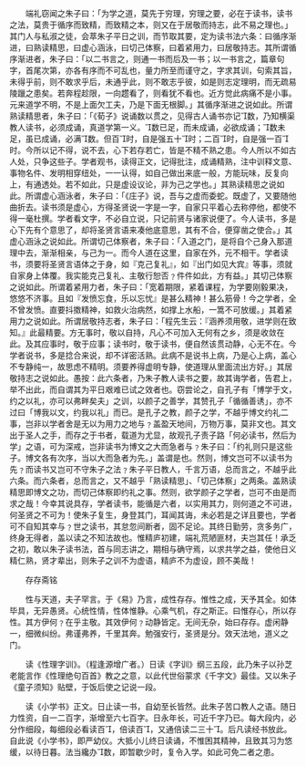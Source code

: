 <!-- { "loadSidebar": true } -->
　　端礼窃闻之朱子曰：「为学之道，莫先于穷理，穷理之要，必在于读书，读书之法，莫贵于循序而致精，而致精之本，则又在于居敬而持志，此不易之理也。」其门人与私淑之徒，会萃朱子平日之训，而节取其要，定为读书法六条：曰循序渐进，曰熟读精思，曰虚心涵泳，曰切己体察，曰着紧用力，曰居敬持志。其所谓循序渐进者，朱子曰：「以二书言之，则通一书而后及一书；以一书言之，篇章句字，首尾次第，亦各有序而不可乱也，量力所至而谨守之，字求其训，句索其旨，未得乎前，则不敢求乎后，未通乎此，则不敢志乎彼，如是则志定理明，而无疏易陵躐之患矣。若奔程趁限，一向趱看了，则看犹不看也。近方觉此病痛不是小事。元来道学不明，不是上面欠工夫，乃是下面无根脚。」其循序渐进之说如此。所谓熟读精思者，朱子曰：「《荀子》说诵数以贯之，见得古人诵书亦记数，乃知横渠教人读书，必须成诵，真道学第一义。数已足，而未成诵，必欲成诵；数未足，虽已成诵，必满数。但百时，自是强五十时；二百时，自是强一百时。今所以记不得，说不去，心下若存若亡，皆是不精不熟之患。今人所以不如古人处，只争这些子。学者观书，读得正文，记得批注，成诵精熟，注中训释文意、事物名件、发明相穿纽处，一一认得，如自己做出来底一般，方能玩味，反复向上，有通透处。若不如此，只是虚设议论，非为己之学也。」其熟读精思之说如此。所谓虚心涵泳者，朱子曰：「《庄子》说，吾与之虚而委蛇。既虚了，又要随他曲折去。读书须是虚心，方得圣贤说一字是一字，自家只平着心去称停他，都使不得一毫杜撰。学者看文字，不必自立说，只记前贤与诸家说便了。今人读书，多是心下先有个意思了，却将圣贤言语来凑他底意思，其有不合，便穿凿之使合。」其虚心涵泳之说如此。所谓切己体察者，朱子曰：「入道之门，是将自个己身入那道理中去，渐渐相亲，与己为一。而今人道在这里，自家在外，元不相干。学者读书，须要将圣贤言语体之于身，如『克己复礼』，如『出门如见大宾』等事，须就自家身上体覆。我实能克己复礼、主敬行恕否﹖件件如此，方有益。」其切己体察之说如此。所谓着紧用力者，朱子曰：「宽着期限，紧着课程，为学要刚毅果决，悠悠不济事。且如『发愤忘食，乐以忘忧』是甚么精神！甚么筋骨！今之学者，全不曾发愤。直要抖擞精神，如救火治病然，如撑上水船，一篙不可放缓。」其着紧用力之说如此。所谓居敬持志者，朱子曰：「程先生云：『涵养须用敬，进学则在致知。』此最精要。方无事时，敬以自持，凡心不可加入无何有之乡，须是收敛在此。及其应事时，敬于应事；读书时，敬于读书，便自然该贯动静，心无不在。今学者说书，多是捻合来说，却不详密活熟。此病不是说书上病，乃是心上病，盖心不专静纯一，故思虑不精明。须要养得虚明专静，使道理从里面流出方好。」其居敬持志之说如此。愚按：此六条者，乃朱子教人读书之要，故其诲学者，告君上，举不出此，而自谓其为平日艰难已试之效者也。窃尝论之，自孔子有「博学于文，约之以礼，亦可以弗畔矣夫」之训，以颜子之善学，其赞孔子「循循善诱」，亦不过曰「博我以文，约我以礼」而已。是孔子之教，颜子之学，不越乎博文约礼二事，岂非以学者舍是无以为用力之地与﹖盖盈天地间，万物万事，莫非文也。其文出于圣人之手，而存之于书者，载道为尤显，故观孔子责子路「何必读书，然后为学」之语，可为深戒，岂非读书为博文之大而急者与﹖朱子曰：「约礼则只是这些子。博文各有次序，当以大而急者为先。」盖谓是也。然则，博文岂可不以读书为先﹖而读书又岂可不守朱子之法﹖朱子平日教人，千言万语，总而言之，不越乎此六条。而六条者，总而言之，又不越乎「熟读精思」、「切己体察」之两条。盖熟读精思即博文之功，而切己体察即约礼之事。然则，欲学颜子之学者，岂可不由是而求之哉！今幸其说具存，学者读书，能循是六者，以实用其力，则何道之不可进，何圣贤之不可为！使朱子复生，身登其门，耳闻其诲，未必若是之详且要也，学者可不自知其幸与﹖世之读书，其怠忽间断者，固不足论。其终日勤劳，贪多务广，终身无得者，盖以读之不知法故也。惟精庐初建，端礼荒陋匪材，夫岂其任！承乏之初，敢以朱子读书法，首与同志讲之，期相与确守焉，以求共学之益，使他日义精仁熟，贤才辈出，则朱子之训不为虚语，精庐不为虚设，顾不美哉！

　　存存斋铭

　　性与天道，夫子罕言。于《易》乃言，成性存存。惟性之成，天予其全。如体毕具，无异愚贤。心统性情，性体惟静。心乘气机，存之斯正。曰惟存心，所以存性。其方伊何﹖在乎主敬。其效伊何﹖动静皆定。无间无杂，始曰存存。虚闲静一，细微纠纷。弗谨弗养，千里其奔。勉强安行，圣贤是分。效天法地，道义之门。

　　读《性理字训》。（程逢源增广者。）日读《字训》纲三五段，此乃朱子以孙芝老能言作《性理绝句百首》教之之意，以此代世俗蒙求《千字文》最佳。又以朱子《童子须知》贴壁，于饭后使之记说一段。

　　读《小学书》正文。日止读一书，自幼至长皆然。此朱子苦口教人之语。随日力性资，自一二百字，渐增至六七百字。日永年长，可近千字乃已。每大段内，必分作细段，每细段必看读百，倍读百，又通倍读二三十。后凡读经书放此。自此说《小学书》，即严幼仪。大抵小儿终日读诵，不惟困其精神，且致其习为悠缓，以待日暮。法当纔办数，即暂歇少时，复令入学。如此可免二者之患。

